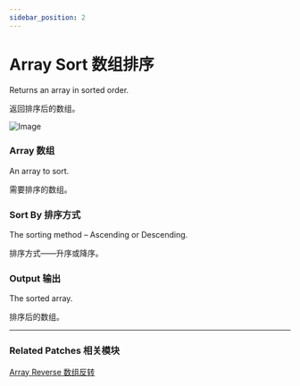 ```yaml
---
sidebar_position: 2
---
```


# Array Sort 数组排序

Returns an array in sorted order.

返回排序后的数组。

![Image](https://s3.us-west-2.amazonaws.com/secure.notion-static.com/5df2921f-9705-4df3-8c2d-818ebc5112c1/Untitled.png?X-Amz-Algorithm=AWS4-HMAC-SHA256&X-Amz-Content-Sha256=UNSIGNED-PAYLOAD&X-Amz-Credential=AKIAT73L2G45EIPT3X45%2F20220602%2Fus-west-2%2Fs3%2Faws4_request&X-Amz-Date=20220602T164511Z&X-Amz-Expires=86400&X-Amz-Signature=24f2fda518e178cb8749ba483b92c6f2b1013ad161fc0540f9e45ce6a85eb493&X-Amz-SignedHeaders=host&response-content-disposition=filename%20%3D%22Untitled.png%22&x-id=GetObject)

### Array 数组

An array to sort.

需要排序的数组。

### Sort By 排序方式

The sorting method – Ascending or Descending.

排序方式——升序或降序。

### Output 输出

The sorted array.

排序后的数组。

------

### Related Patches 相关模块

[Array Reverse 数组反转](./Array%20Reverse)
